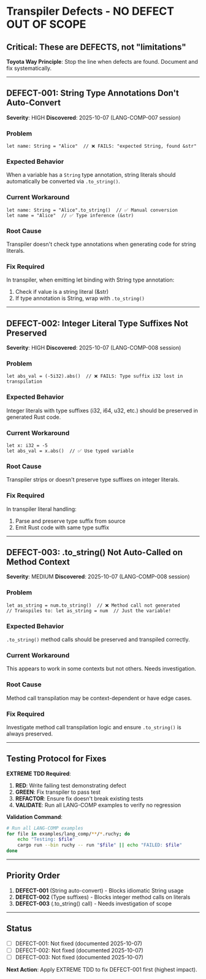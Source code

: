 # Transpiler Defects - NO DEFECT OUT OF SCOPE

## Critical: These are DEFECTS, not "limitations"

**Toyota Way Principle**: Stop the line when defects are found. Document and fix systematically.

---

## DEFECT-001: String Type Annotations Don't Auto-Convert

**Severity**: HIGH
**Discovered**: 2025-10-07 (LANG-COMP-007 session)

### Problem
```ruchy
let name: String = "Alice"  // ❌ FAILS: "expected String, found &str"
```

### Expected Behavior
When a variable has a `String` type annotation, string literals should automatically be converted via `.to_string()`.

### Current Workaround
```ruchy
let name: String = "Alice".to_string()  // ✅ Manual conversion
let name = "Alice"  // ✅ Type inference (&str)
```

### Root Cause
Transpiler doesn't check type annotations when generating code for string literals.

### Fix Required
In transpiler, when emitting let binding with String type annotation:
1. Check if value is a string literal (&str)
2. If type annotation is String, wrap with `.to_string()`

---

## DEFECT-002: Integer Literal Type Suffixes Not Preserved

**Severity**: HIGH
**Discovered**: 2025-10-07 (LANG-COMP-008 session)

### Problem
```ruchy
let abs_val = (-5i32).abs()  // ❌ FAILS: Type suffix i32 lost in transpilation
```

### Expected Behavior
Integer literals with type suffixes (i32, i64, u32, etc.) should be preserved in generated Rust code.

### Current Workaround
```ruchy
let x: i32 = -5
let abs_val = x.abs()  // ✅ Use typed variable
```

### Root Cause
Transpiler strips or doesn't preserve type suffixes on integer literals.

### Fix Required
In transpiler literal handling:
1. Parse and preserve type suffix from source
2. Emit Rust code with same type suffix

---

## DEFECT-003: .to_string() Not Auto-Called on Method Context

**Severity**: MEDIUM
**Discovered**: 2025-10-07 (LANG-COMP-008 session)

### Problem
```ruchy
let as_string = num.to_string()  // ❌ Method call not generated
// Transpiles to: let as_string = num  // Just the variable!
```

### Expected Behavior
`.to_string()` method calls should be preserved and transpiled correctly.

### Current Workaround
This appears to work in some contexts but not others. Needs investigation.

### Root Cause
Method call transpilation may be context-dependent or have edge cases.

### Fix Required
Investigate method call transpilation logic and ensure `.to_string()` is always preserved.

---

## Testing Protocol for Fixes

**EXTREME TDD Required**:
1. **RED**: Write failing test demonstrating defect
2. **GREEN**: Fix transpiler to pass test
3. **REFACTOR**: Ensure fix doesn't break existing tests
4. **VALIDATE**: Run all LANG-COMP examples to verify no regression

**Validation Command**:
```bash
# Run all LANG-COMP examples
for file in examples/lang_comp/**/*.ruchy; do
    echo "Testing: $file"
    cargo run --bin ruchy -- run "$file" || echo "FAILED: $file"
done
```

---

## Priority Order

1. **DEFECT-001** (String auto-convert) - Blocks idiomatic String usage
2. **DEFECT-002** (Type suffixes) - Blocks integer method calls on literals
3. **DEFECT-003** (.to_string() call) - Needs investigation of scope

---

## Status

- [ ] DEFECT-001: Not fixed (documented 2025-10-07)
- [ ] DEFECT-002: Not fixed (documented 2025-10-07)
- [ ] DEFECT-003: Not fixed (documented 2025-10-07)

**Next Action**: Apply EXTREME TDD to fix DEFECT-001 first (highest impact).

